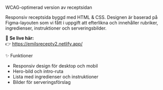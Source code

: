 WCAG-optimerad version av receptsidan

Responsiv receptsida byggd med HTML & CSS. Designen är baserad på Figma-layouten som vi fått i uppgift att efterlikna och innehåller rubriker, ingredienser, instruktioner och serveringsbilder.

🔗 **Se live här:**  
👉 https://emilsreceptv2.netlify.app/

 ✨ Funktioner
- Responsiv design för desktop och mobil
- Hero-bild och intro-ruta
- Lista med ingredienser och instruktioner
- Bilder för serveringsförslag
